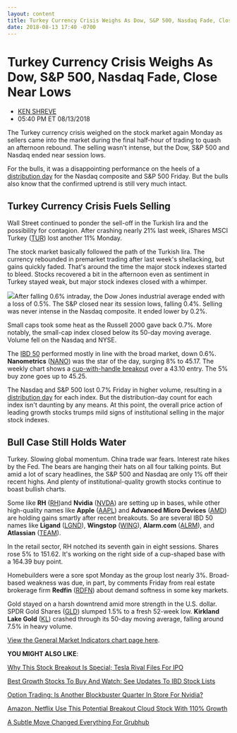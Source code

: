 ```yaml
---
layout: content
title: Turkey Currency Crisis Weighs As Dow, S&P 500, Nasdaq Fade, Close Near Lows
date: 2018-08-13 17:40 -0700
---
```



Turkey Currency Crisis Weighs As Dow, S&P 500, Nasdaq Fade, Close Near Lows
============================================================================




* [KEN SHREVE](https://www.investors.com/author/shrevek/ "Posts by KEN SHREVE")
* 05:40 PM ET 08/13/2018




The Turkey currency crisis weighed on the stock market again Monday as sellers came into the market during the final half-hour of trading to quash an afternoon rebound. The selling wasn't intense, but the Dow, S&P 500 and Nasdaq ended near session lows.




For the bulls, it was a disappointing performance on the heels of a [distribution day](https://www.investors.com/ibd-university/market-timing/market-tops/) for the Nasdaq composite and S&P 500 Friday. But the bulls also know that the confirmed uptrend is still very much intact.


Turkey Currency Crisis Fuels Selling
------------------------------------


Wall Street continued to ponder the sell-off in the Turkish lira and the possibility for contagion. After crashing nearly 21% last week, iShares MSCI Turkey ([TUR](https://research.investors.com/quote.aspx?symbol=TUR)) lost another 11% Monday.


The stock market basically followed the path of the Turkish lira. The currency rebounded in premarket trading after last week's shellacking, but gains quickly faded. That's around the time the major stock indexes started to bleed. Stocks recovered a bit in the afternoon even as sentiment in Turkey stayed weak, but major stock indexes closed with a whimper.


![](https://www.investors.com/wp-content/uploads/2018/08/MP_4x3_081318-208x300.jpg)After falling 0.6% intraday, the Dow Jones industrial average ended with a loss of 0.5%. The S&P closed near its session lows, falling 0.4%. Selling was never intense in the Nasdaq composite. It ended lower by 0.2%.


Small caps took some heat as the Russell 2000 gave back 0.7%. More notably, the small-cap index closed below its 50-day moving average. Volume fell on the Nasdaq and NYSE.


The [IBD 50](https://research.investors.com/stock-lists/ibd-50/) performed mostly in line with the broad market, down 0.6%. **Nanometrics** ([NANO](https://research.investors.com/quote.aspx?symbol=NANO)) was the star of the day, surging 8% to 45.17. The weekly chart shows a [cup-with-handle breakout](https://www.investors.com/research/ibd-stock-of-the-day/nanometrics-stock-nears-buy-point/) over a 43.10 entry. The 5% buy zone goes up to 45.25.


The Nasdaq and S&P 500 lost 0.7% Friday in higher volume, resulting in a [distribution day](http://www.investors.com/ibd-university/market-timing/market-tops/) for each index. But the distribution-day count for each index isn't daunting by any means. At this point, the overall price action of leading growth stocks trumps mild signs of institutional selling in the major stock indexes.


Bull Case Still Holds Water
---------------------------


Turkey. Slowing global momentum. China trade war fears. Interest rate hikes by the Fed. The bears are hanging their hats on all four talking points. But amid a lot of scary headlines, the S&P 500 and Nasdaq are only 1% off their recent highs. And plenty of institutional-quality growth stocks continue to boast bullish charts.


Some like **RH** ([RH](https://research.investors.com/quote.aspx?symbol=RH))and **Nvidia** ([NVDA](https://research.investors.com/quote.aspx?symbol=NVDA)) are setting up in bases, while other high-quality names like **Apple** ([AAPL](https://research.investors.com/quote.aspx?symbol=AAPL)) and **Advanced Micro Devices** ([AMD](https://research.investors.com/quote.aspx?symbol=AMD)) are holding gains smartly after recent breakouts. So are several IBD 50 names like **Ligand** ([LGND](https://research.investors.com/quote.aspx?symbol=LGND)), **Wingstop** ([WING](https://research.investors.com/quote.aspx?symbol=WING)), **Alarm.com** ([ALRM](https://research.investors.com/quote.aspx?symbol=ALRM)), and **Atlassian** ([TEAM](https://research.investors.com/quote.aspx?symbol=TEAM)).


In the retail sector, RH notched its seventh gain in eight sessions. Shares rose 5% to 151.62. It's working on the right side of a cup-shaped base with a 164.39 buy point.


Homebuilders were a sore spot Monday as the group lost nearly 3%. Broad-based weakness was due, in part, by comments Friday from real estate brokerage firm **Redfin** ([RDFN](https://research.investors.com/quote.aspx?symbol=RDFN)) about demand softness in some key markets.


Gold stayed on a harsh downtrend amid more strength in the U.S. dollar. SPDR Gold Shares ([GLD](https://research.investors.com/quote.aspx?symbol=GLD)) slumped 1.5% to a fresh 52-week low. **Kirkland Lake Gold** ([KL](https://research.investors.com/quote.aspx?symbol=KL)) crashed through its 50-day moving average, falling around 7.5% in heavy volume.


[View the General Market Indicators chart page here](https://www.investors.com/wp-content/uploads/2018/08/IBD1308152213GMI.pdf).


**YOU MIGHT ALSO LIKE**:


[Why This Stock Breakout Is Special; Tesla Rival Files For IPO](https://www.investors.com/market-trend/stock-market-today/dow-jones-futures-nanometrics-stock-tesla-rival-nio-ipo/)


[Best Growth Stocks To Buy And Watch: See Updates To IBD Stock Lists](https://www.investors.com/stock-lists/best-growth-stocks-buy-watch-ibd-stock-lists/)


[Option Trading: Is Another Blockbuster Quarter In Store For Nvidia?](https://www.investors.com/research/earnings-preview/earnings-option-trading/)


[Amazon, Netflix Use This Potential Breakout Cloud Stock With 110% Growth](https://www.investors.com/research/ibd-stock-analysis/workday-stock-cloud-computing-amazon-netflix-bofa/)


[A Subtle Move Changed Everything For Grubhub](https://www.investors.com/stock-lists/sector-leaders/grubhub-stock/)


 




